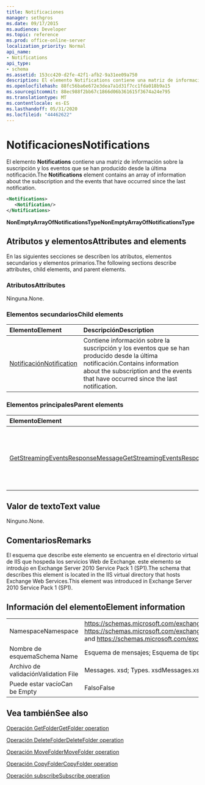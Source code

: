```yaml
---
title: Notificaciones
manager: sethgros
ms.date: 09/17/2015
ms.audience: Developer
ms.topic: reference
ms.prod: office-online-server
localization_priority: Normal
api_name:
- Notifications
api_type:
- schema
ms.assetid: 153cc420-d2fe-42f1-afb2-9a31ee09a750
description: El elemento Notifications contiene una matriz de información sobre la suscripción y los eventos que se han producido desde la última notificación.
ms.openlocfilehash: 88fc56ba6e672e3dea7a1d31f7cc1fda018b9a15
ms.sourcegitcommit: 88ec988f2bb67c1866d06b361615f3674a24e795
ms.translationtype: MT
ms.contentlocale: es-ES
ms.lasthandoff: 05/31/2020
ms.locfileid: "44462622"
---
```

# <a name="notifications"></a><span data-ttu-id="d9276-103">Notificaciones</span><span class="sxs-lookup"><span data-stu-id="d9276-103">Notifications</span></span>

<span data-ttu-id="d9276-104">El elemento **Notifications** contiene una matriz de información sobre la suscripción y los eventos que se han producido desde la última notificación.</span><span class="sxs-lookup"><span data-stu-id="d9276-104">The **Notifications** element contains an array of information about the subscription and the events that have occurred since the last notification.</span></span> 
  
```xml
<Notifications>
   <Notification/>
</Notifications>
```

 <span data-ttu-id="d9276-105">**NonEmptyArrayOfNotificationsType**</span><span class="sxs-lookup"><span data-stu-id="d9276-105">**NonEmptyArrayOfNotificationsType**</span></span>
## <a name="attributes-and-elements"></a><span data-ttu-id="d9276-106">Atributos y elementos</span><span class="sxs-lookup"><span data-stu-id="d9276-106">Attributes and elements</span></span>

<span data-ttu-id="d9276-107">En las siguientes secciones se describen los atributos, elementos secundarios y elementos primarios.</span><span class="sxs-lookup"><span data-stu-id="d9276-107">The following sections describe attributes, child elements, and parent elements.</span></span>
  
### <a name="attributes"></a><span data-ttu-id="d9276-108">Atributos</span><span class="sxs-lookup"><span data-stu-id="d9276-108">Attributes</span></span>

<span data-ttu-id="d9276-109">Ninguna.</span><span class="sxs-lookup"><span data-stu-id="d9276-109">None.</span></span>
  
### <a name="child-elements"></a><span data-ttu-id="d9276-110">Elementos secundarios</span><span class="sxs-lookup"><span data-stu-id="d9276-110">Child elements</span></span>

|<span data-ttu-id="d9276-111">**Elemento**</span><span class="sxs-lookup"><span data-stu-id="d9276-111">**Element**</span></span>|<span data-ttu-id="d9276-112">**Descripción**</span><span class="sxs-lookup"><span data-stu-id="d9276-112">**Description**</span></span>|
|:-----|:-----|
|[<span data-ttu-id="d9276-113">Notificación</span><span class="sxs-lookup"><span data-stu-id="d9276-113">Notification</span></span>](notification-ex15websvcsotherref.md) <br/> |<span data-ttu-id="d9276-114">Contiene información sobre la suscripción y los eventos que se han producido desde la última notificación.</span><span class="sxs-lookup"><span data-stu-id="d9276-114">Contains information about the subscription and the events that have occurred since the last notification.</span></span>  <br/> |
   
### <a name="parent-elements"></a><span data-ttu-id="d9276-115">Elementos principales</span><span class="sxs-lookup"><span data-stu-id="d9276-115">Parent elements</span></span>

|<span data-ttu-id="d9276-116">**Elemento**</span><span class="sxs-lookup"><span data-stu-id="d9276-116">**Element**</span></span>|<span data-ttu-id="d9276-117">**Descripción**</span><span class="sxs-lookup"><span data-stu-id="d9276-117">**Description**</span></span>|
|:-----|:-----|
|[<span data-ttu-id="d9276-118">GetStreamingEventsResponseMessage</span><span class="sxs-lookup"><span data-stu-id="d9276-118">GetStreamingEventsResponseMessage</span></span>](getstreamingeventsresponsemessage.md) <br/> |<span data-ttu-id="d9276-119">Contiene el estado y el resultado de una sola solicitud de [operación GetStreamingEvents](getstreamingevents-operation.md) .</span><span class="sxs-lookup"><span data-stu-id="d9276-119">Contains the status and result of a single [GetStreamingEvents operation](getstreamingevents-operation.md) request.</span></span>  <br/> |
   
## <a name="text-value"></a><span data-ttu-id="d9276-120">Valor de texto</span><span class="sxs-lookup"><span data-stu-id="d9276-120">Text value</span></span>

<span data-ttu-id="d9276-121">Ninguno.</span><span class="sxs-lookup"><span data-stu-id="d9276-121">None.</span></span>
  
## <a name="remarks"></a><span data-ttu-id="d9276-122">Comentarios</span><span class="sxs-lookup"><span data-stu-id="d9276-122">Remarks</span></span>

<span data-ttu-id="d9276-123">El esquema que describe este elemento se encuentra en el directorio virtual de IIS que hospeda los servicios Web de Exchange. este elemento se introdujo en Exchange Server 2010 Service Pack 1 (SP1).</span><span class="sxs-lookup"><span data-stu-id="d9276-123">The schema that describes this element is located in the IIS virtual directory that hosts Exchange Web Services.This element was introduced in Exchange Server 2010 Service Pack 1 (SP1).</span></span>
  
## <a name="element-information"></a><span data-ttu-id="d9276-124">Información del elemento</span><span class="sxs-lookup"><span data-stu-id="d9276-124">Element information</span></span>

|||
|:-----|:-----|
|<span data-ttu-id="d9276-125">Namespace</span><span class="sxs-lookup"><span data-stu-id="d9276-125">Namespace</span></span>  <br/> |<span data-ttu-id="d9276-126">https://schemas.microsoft.com/exchange/services/2006/messages y https://schemas.microsoft.com/exchange/services/2006/types</span><span class="sxs-lookup"><span data-stu-id="d9276-126">https://schemas.microsoft.com/exchange/services/2006/messages and https://schemas.microsoft.com/exchange/services/2006/types</span></span>  <br/> |
|<span data-ttu-id="d9276-127">Nombre de esquema</span><span class="sxs-lookup"><span data-stu-id="d9276-127">Schema Name</span></span>  <br/> |<span data-ttu-id="d9276-128">Esquema de mensajes; Esquema de tipos</span><span class="sxs-lookup"><span data-stu-id="d9276-128">Messages schema; Types schema</span></span>  <br/> |
|<span data-ttu-id="d9276-129">Archivo de validación</span><span class="sxs-lookup"><span data-stu-id="d9276-129">Validation File</span></span>  <br/> |<span data-ttu-id="d9276-130">Messages. xsd; Types. xsd</span><span class="sxs-lookup"><span data-stu-id="d9276-130">Messages.xsd; Types.xsd</span></span>  <br/> |
|<span data-ttu-id="d9276-131">Puede estar vacío</span><span class="sxs-lookup"><span data-stu-id="d9276-131">Can be Empty</span></span>  <br/> |<span data-ttu-id="d9276-132">Falso</span><span class="sxs-lookup"><span data-stu-id="d9276-132">False</span></span>  <br/> |
   
## <a name="see-also"></a><span data-ttu-id="d9276-133">Vea también</span><span class="sxs-lookup"><span data-stu-id="d9276-133">See also</span></span>



[<span data-ttu-id="d9276-134">Operación GetFolder</span><span class="sxs-lookup"><span data-stu-id="d9276-134">GetFolder operation</span></span>](getfolder-operation.md)
  
[<span data-ttu-id="d9276-135">Operación DeleteFolder</span><span class="sxs-lookup"><span data-stu-id="d9276-135">DeleteFolder operation</span></span>](deletefolder-operation.md)
  
[<span data-ttu-id="d9276-136">Operación MoveFolder</span><span class="sxs-lookup"><span data-stu-id="d9276-136">MoveFolder operation</span></span>](movefolder-operation.md)
  
[<span data-ttu-id="d9276-137">Operación CopyFolder</span><span class="sxs-lookup"><span data-stu-id="d9276-137">CopyFolder operation</span></span>](copyfolder-operation.md)
  
[<span data-ttu-id="d9276-138">Operación subscribe</span><span class="sxs-lookup"><span data-stu-id="d9276-138">Subscribe operation</span></span>](subscribe-operation.md)

